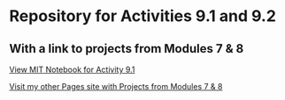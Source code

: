 # Repository for Activities 9.1 and 9.2
## With a link to projects from Modules 7 & 8

[View MIT Notebook for Activity 9.1](MIT.ipynb)

[Visit my other Pages site with Projects from Modules 7 & 8](https://snbarnesaz.github.io/)
